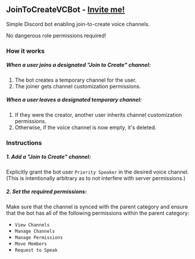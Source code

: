 ## JoinToCreateVCBot - [Invite me!](https://discord.com/oauth2/authorize?client_id=1289098871909384202)
Simple Discord bot enabling join-to-create voice channels.

No dangerous role permissions required!

### How it works
##### When a user joins a designated "Join to Create" channel:
1. The bot creates a temporary channel for the user.
2. The joiner gets channel customization permissions.

##### When a user leaves a designated temporary channel:
1. If they were the creator, another user inherits channel customization permissions.
2. Otherwise, if the voice channel is now empty, it's deleted.

### Instructions
##### 1. Add a "Join to Create" channel:
Explicitly grant the bot user `Priority Speaker` in the desired voice channel. (This is intentionally arbitrary as to not interfere with server permissions.)

##### 2. Set the required permissions:
Make sure that the channel is synced with the parent category and ensure that the bot has all of the following permissions within the parent category:
- `View Channels`
- `Manage Channels`
- `Manage Permissions`
- `Move Members`
- `Request to Speak`
